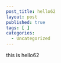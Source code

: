 ```yaml
---
post_title: hello62
layout: post
published: true
tags: [ ]
categories:
  - Uncategorized
---
```

this is hello62
